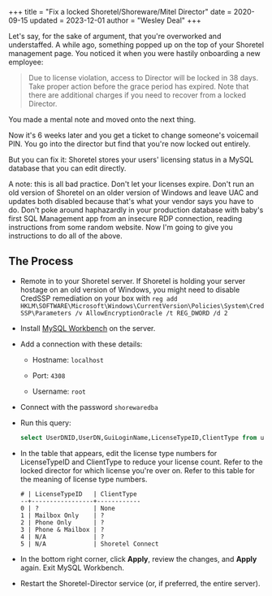 +++
title = "Fix a locked Shoretel/Shoreware/Mitel Director"
date = 2020-09-15
updated = 2023-12-01
author = "Wesley Deal"
+++

Let's say, for the sake of argument, that you're overworked and understaffed. A while ago, something popped up on the top of your Shoretel management page. You noticed it when you were hastily onboarding a new employee:

>Due to license violation, access to Director will be locked in 38 days. Take proper action before the grace period has expired. Note that there are additional charges if you need to recover from a locked Director.

You made a mental note and moved onto the next thing.

Now it's 6 weeks later and you get a ticket to change someone's voicemail PIN. You go into the director but find that you're now locked out entirely.

But you can fix it: Shoretel stores your users' licensing status in a MySQL database that you can edit directly.

A note: this is all bad practice. Don't let your licenses expire. Don't run an old version of Shoretel on an older version of Windows and leave UAC and updates both disabled because that's what your vendor says you have to do. Don't poke around haphazardly in your production database with baby's first SQL Management app from an insecure RDP connection, reading instructions from some random website. Now I'm going to give you instructions to do all of the above.

## The Process

 - Remote in to your Shoretel server. If Shoretel is holding your server hostage on an old version of Windows, you might need to disable CredSSP remediation on your box with `reg add HKLM\SOFTWARE\Microsoft\Windows\CurrentVersion\Policies\System\CredSSP\Parameters /v AllowEncryptionOracle /t REG_DWORD /d 2`

 - Install [MySQL Workbench](https://dev.mysql.com/downloads/workbench/) on the server.

 - Add a connection with these details:

   - Hostname: `localhost`

   - Port: `4308`

   - Username: `root`

 - Connect with the password `shorewaredba`

 - Run this query:  
   ```sql
   select UserDNID,UserDN,GuiLoginName,LicenseTypeID,ClientType from users order by licensetypeID
   ```

 - In the table that appears, edit the license type  numbers for LicenseTypeID and ClientType to reduce your license count. Refer to the locked director for which license you're over on. Refer to this table for the meaning of license type numbers.
   ```
   # | LicenseTypeID   | ClientType 
   --+-----------------+------------
   0 | ?               | None
   1 | Mailbox Only    | ?
   2 | Phone Only      | ?
   3 | Phone & Mailbox | ?
   4 | N/A             | ?
   5 | N/A             | Shoretel Connect  
   ```

 - In the bottom right corner, click **Apply**, review the changes, and **Apply** again. Exit MySQL Workbench.

 - Restart the Shoretel-Director service (or, if preferred, the entire server).
